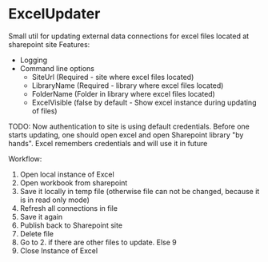 # ExcelUpdater
Small util for updating external data connections for excel files located at sharepoint site
Features:
  - Logging
  - Command line options
     - SiteUrl (Required - site where excel files located)
     - LibraryName (Required - library where excel files located)
     - FolderName (Folder in library where excel files located)
     - ExcelVisible (false by default - Show excel instance during updating of files)

TODO:
Now authentication to site is using default credentials. 
Before one starts updating, one should open excel and open Sharepoint library "by hands". 
Excel remembers credentials and will use it in future 

Workflow:
  1. Open local instance of Excel
  2. Open workbook from sharepoint
  3. Save it locally in temp file (otherwise file can not be changed, because it is in read only mode)
  4. Refresh all connections in file
  5. Save it again
  6. Publish back to Sharepoint site
  7. Delete file
  8. Go to 2. if there are other files to update. Else 9
  9. Close Instance of Excel
